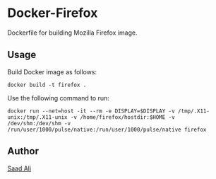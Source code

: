 # **Docker-Firefox**

Dockerfile for building Mozilla Firefox image.

## **Usage**

Build Docker image as follows:
```console
docker build -t firefox .
```

Use the following command to run:
```console
docker run --net=host -it --rm -e DISPLAY=$DISPLAY -v /tmp/.X11-unix:/tmp/.X11-unix -v /home/firefox/hostdir:$HOME -v /dev/shm:/dev/shm -v /run/user/1000/pulse/native:/run/user/1000/pulse/native firefox
```

## **Author**

[Saad Ali](https://github.com/nixknight)
